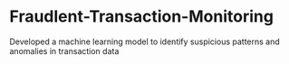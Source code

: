 # Fraudlent-Transaction-Monitoring
Developed a machine learning model to identify suspicious patterns and anomalies in transaction data
